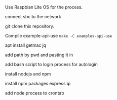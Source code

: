 Use Raspbian Lite OS for the process.

connect sbc to the network

git clone this repository.

Compile example-api-use
```make -C examples-api-use```

apt install getmac jq

add path by pwd and pasting it in 

add bash script to login process for autologin

install nodejs and npm

install npm packages express ip

add node process to crontab
